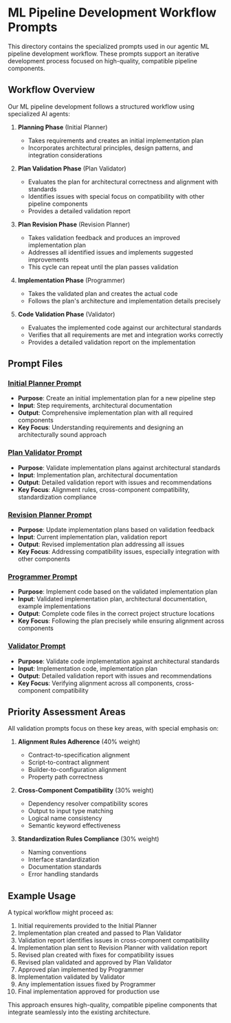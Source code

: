 # ML Pipeline Development Workflow Prompts

This directory contains the specialized prompts used in our agentic ML pipeline development workflow. These prompts support an iterative development process focused on high-quality, compatible pipeline components.

## Workflow Overview

Our ML pipeline development follows a structured workflow using specialized AI agents:

1. **Planning Phase** (Initial Planner)
   - Takes requirements and creates an initial implementation plan
   - Incorporates architectural principles, design patterns, and integration considerations

2. **Plan Validation Phase** (Plan Validator)
   - Evaluates the plan for architectural correctness and alignment with standards
   - Identifies issues with special focus on compatibility with other pipeline components
   - Provides a detailed validation report

3. **Plan Revision Phase** (Revision Planner)
   - Takes validation feedback and produces an improved implementation plan
   - Addresses all identified issues and implements suggested improvements
   - This cycle can repeat until the plan passes validation

4. **Implementation Phase** (Programmer)
   - Takes the validated plan and creates the actual code
   - Follows the plan's architecture and implementation details precisely

5. **Code Validation Phase** (Validator)
   - Evaluates the implemented code against our architectural standards
   - Verifies that all requirements are met and integration works correctly
   - Provides a detailed validation report on the implementation

## Prompt Files

### [Initial Planner Prompt](initial_planner_prompt.md)
- **Purpose**: Create an initial implementation plan for a new pipeline step
- **Input**: Step requirements, architectural documentation
- **Output**: Comprehensive implementation plan with all required components
- **Key Focus**: Understanding requirements and designing an architecturally sound approach

### [Plan Validator Prompt](plan_validator_prompt.md)
- **Purpose**: Validate implementation plans against architectural standards
- **Input**: Implementation plan, architectural documentation
- **Output**: Detailed validation report with issues and recommendations
- **Key Focus**: Alignment rules, cross-component compatibility, standardization compliance

### [Revision Planner Prompt](revision_planner_prompt.md)
- **Purpose**: Update implementation plans based on validation feedback
- **Input**: Current implementation plan, validation report
- **Output**: Revised implementation plan addressing all issues
- **Key Focus**: Addressing compatibility issues, especially integration with other components

### [Programmer Prompt](programmer_prompt.md)
- **Purpose**: Implement code based on the validated implementation plan
- **Input**: Validated implementation plan, architectural documentation, example implementations
- **Output**: Complete code files in the correct project structure locations
- **Key Focus**: Following the plan precisely while ensuring alignment across components

### [Validator Prompt](validator_prompt.md)
- **Purpose**: Validate code implementation against architectural standards
- **Input**: Implementation code, implementation plan
- **Output**: Detailed validation report with issues and recommendations
- **Key Focus**: Verifying alignment across all components, cross-component compatibility

## Priority Assessment Areas

All validation prompts focus on these key areas, with special emphasis on:

1. **Alignment Rules Adherence** (40% weight)
   - Contract-to-specification alignment
   - Script-to-contract alignment
   - Builder-to-configuration alignment
   - Property path correctness

2. **Cross-Component Compatibility** (30% weight)
   - Dependency resolver compatibility scores
   - Output to input type matching
   - Logical name consistency
   - Semantic keyword effectiveness

3. **Standardization Rules Compliance** (30% weight)
   - Naming conventions
   - Interface standardization
   - Documentation standards
   - Error handling standards

## Example Usage

A typical workflow might proceed as:

1. Initial requirements provided to the Initial Planner
2. Implementation plan created and passed to Plan Validator
3. Validation report identifies issues in cross-component compatibility
4. Implementation plan sent to Revision Planner with validation report
5. Revised plan created with fixes for compatibility issues
6. Revised plan validated and approved by Plan Validator
7. Approved plan implemented by Programmer
8. Implementation validated by Validator
9. Any implementation issues fixed by Programmer
10. Final implementation approved for production use

This approach ensures high-quality, compatible pipeline components that integrate seamlessly into the existing architecture.
